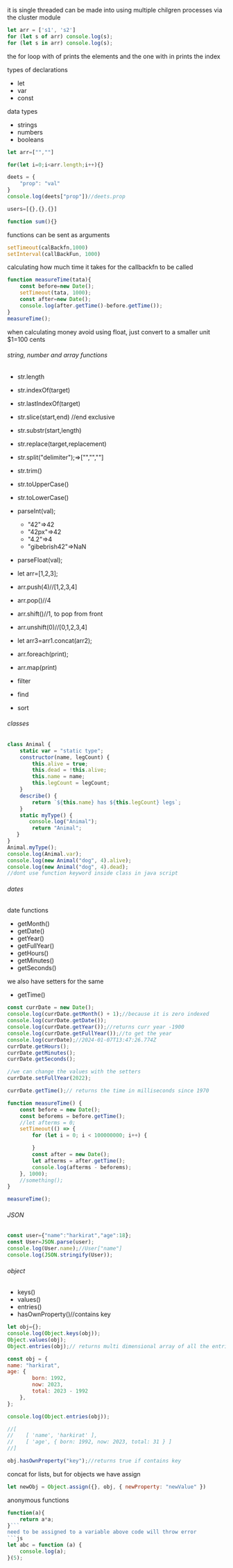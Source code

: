 it is single threaded
can be made into using multiple chilgren processes via the cluster module

```js
let arr = ['s1', 's2']
for (let s of arr) console.log(s);
for (let s in arr) console.log(s);
```
the for loop with of prints the elements 
and the one with in prints the index

types of declarations
- let
- var
- const

data types
- strings
- numbers
- booleans

```js
let arr=["",""]

for(let i=0;i<arr.length;i++){}

deets = {
    "prop": "val"
}
console.log(deets["prop"])//deets.prop

users=[{},{},{}]

function sum(){}

```

functions can be sent as arguments
```js
setTimeout(calBackfn,1000)
setInterval(callBackFun, 1000)
```

calculating how much time it takes for the callbackfn to be called

```js
function measureTime(tata){
    const before=new Date();
    setTimeout(tata, 1000);
    const after=new Date();
    console.log(after.getTime()-before.getTime());
}
measureTime();
```

when calculating money avoid using float, just convert to a smaller unit
$1=100 cents
###### string, number and array functions
- str.length
- str.indexOf(target)
- str.lastIndexOf(target)
- str.slice(start,end) //end exclusive
- str.substr(start,length)
- str.replace(target,replacement)
- str.split("delimiter");=>["","",""]
- str.trim()
- str.toUpperCase()
- str.toLowerCase()

- parseInt(val);
	- "42"=>42
	- "42px"=>42
	- "4.2"=>4
	- "gibebrish42"=>NaN
- parseFloat(val);

- let arr=[1,2,3];
- arr.push(4)//[1,2,3,4]
- arr.pop()//4
- arr.shift()//1, to pop from front
- arr.unshift(0)//[0,1,2,3,4]
- let arr3=arr1.concat(arr2);
- arr.foreach(print);
- arr.map(print)
- filter 
- find 
- sort

###### classes
```js
class Animal {
    static var = "static type";
    constructor(name, legCount) {
        this.alive = true;
        this.dead = !this.alive;
        this.name = name;
        this.legCount = legCount;
    }
    describe() {
        return `${this.name} has ${this.legCount} legs`;
    }
    static myType() {
       console.log("Animal");
        return "Animal";
   }
}
Animal.myType();
console.log(Animal.var);
console.log(new Animal("dog", 4).alive);
console.log(new Animal("dog", 4).dead);
//dont use function keyword inside class in java script
```
###### dates
date functions
- getMonth()
- getDate()
- getYear()
- getFullYear()
- getHours()
- getMinutes()
- getSeconds()

we also have setters for the same

- getTime()

```js
const currDate = new Date();
console.log(currDate.getMonth() + 1);//because it is zero indexed
console.log(currDate.getDate());
console.log(currDate.getYear());//returns curr year -1900
console.log(currDate.getFullYear());//to get the year
console.log(currDate);//2024-01-07T13:47:26.774Z
currDate.getHours();
currDate.getMinutes();
currDate.getSeconds();

//we can change the values with the setters
currDate.setFullYear(2022);

currDate.getTime();// returns the time in milliseconds since 1970

function measureTime() {
    const before = new Date();
    const beforems = before.getTime();
    //let afterms = 0;
    setTimeout(() => {
        for (let i = 0; i < 100000000; i++) {

        }
        const after = new Date();
        let afterms = after.getTime();
        console.log(afterms - beforems);
    }, 1000);
    //something();
}

measureTime();

```
###### JSON
```js
const user={"name":"harkirat","age":18};
const User=JSON.parse(user);
console.log(User.name);//User["name"]
console.log(JSON.stringify(User));
```

###### object
- keys()
- values()
- entries()
- hasOwnProperty()//contains key
```js
let obj={};
console.log(Object.keys(obj));
Object.values(obj);
Object.entries(obj);// returns multi dimensional array of all the entries

const obj = {
name: "harkirat",
age: {
        born: 1992,
        now: 2023,
        total: 2023 - 1992
    },
};

console.log(Object.entries(obj));

//[
//    [ 'name', 'harkirat' ],
//    [ 'age', { born: 1992, now: 2023, total: 31 } ]
//]

obj.hasOwnProperty("key");//returns true if contains key 
```
concat for lists, but for objects we have assign
```js
let newObj = Object.assign({}, obj, { newProperty: "newValue" })
```
anonymous functions
```js
function(a){
    return a*a;
}```
need to be assigned to a variable above code will throw error
```js
let abc = function (a) {
    console.log(a);
}(5);
```
